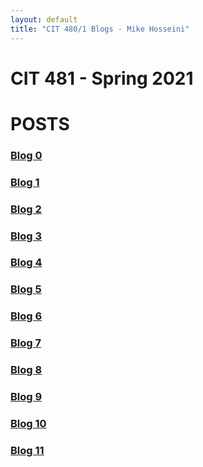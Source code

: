 ```yaml
---
layout: default
title: "CIT 480/1 Blogs - Mike Hosseini"
---
```


<h1> CIT 481 - Spring 2021 </h1>

# POSTS

### [Blog 0](./posts/2021/02/19/sp21Blog-0.html)

### [Blog 1](./posts/2021/02/26/sp21Blog-1.html)

### [Blog 2](./posts/2021/03/05/sp21Blog-2.html)

### [Blog 3](./mikehosseini.github.io/posts/2021/03/12/sp21Blog-3.html)

### [Blog 4](./posts/2021/03/26/sp21Blog-4.html)

### [Blog 5](./posts/2021/04/02/sp21Blog-5.html)

### [Blog 6](./posts/2021/04/09/sp21Blog-6.html)

### [Blog 7](./posts/2021/04/16/sp21Blog-7.html)

### [Blog 8](./posts/2021/04/23/sp21Blog-8.html)

### [Blog 9](./posts/2021/04/30/sp21Blog-9.html)

### [Blog 10](./posts/2021/05/07/sp21Blog-10.html)

### [Blog 11](./posts/2021/05/14/sp21Blog-11.html)

